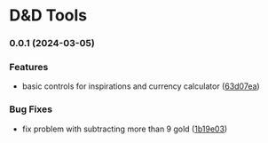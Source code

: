 # D&D Tools
### 0.0.1 (2024-03-05)


### Features

* basic controls for inspirations and currency calculator ([63d07ea](https://github.com/MunkiWinchester/dnd-tools/commit/63d07ea086ece6bbe359f304267e2f703b88cb82))


### Bug Fixes

* fix problem with subtracting more than 9 gold ([1b19e03](https://github.com/MunkiWinchester/dnd-tools/commit/1b19e03a51882aab64d44e4c1bdfbf2dcb3e6189))
